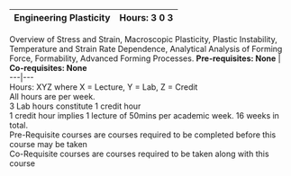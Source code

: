 **Engineering Plasticity** | **Hours: 3 0 3**  
---|---  
Overview of Stress and Strain, Macroscopic Plasticity, Plastic Instability, Temperature and Strain Rate Dependence, Analytical Analysis of Forming Force, Formability, Advanced Forming Processes.
**Pre-requisites: None** | **Co-requisites: None**  
---|---  
Hours: XYZ where X = Lecture, Y = Lab, Z = Credit  
All hours are per week.  
3 Lab hours constitute 1 credit hour  
1 credit hour implies 1 lecture of 50mins per academic week. 16 weeks in total.  
Pre-Requisite courses are courses required to be completed before this course may be taken  
Co-Requisite courses are courses required to be taken along with this course
